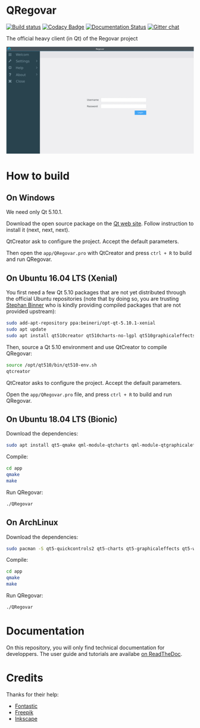 # QRegovar


[![Build status](https://ci.appveyor.com/api/projects/status/275xv8xawf4hn199?svg=true)](https://ci.appveyor.com/project/ikit/qregovar) [![Codacy Badge](https://api.codacy.com/project/badge/Grade/ec9575b135cb4479ac10866799b00e63)](https://www.codacy.com/app/olivier_6/QRegovar?utm_source=github.com&amp;utm_medium=referral&amp;utm_content=REGOVAR/QRegovar&amp;utm_campaign=Badge_Grade) [![Documentation Status](https://readthedocs.org/projects/qregovar/badge/?version=latest)](https://readthedocs.org/projects/qregovar/) [![Gitter chat](https://badges.gitter.im/gitterHQ/gitter.png)](https://gitter.im/labsquare/Regovar)

The official heavy client (in Qt) of the Regovar project

![mokcup](https://raw.githubusercontent.com/REGOVAR/QRegovar/781c155b1a0d640f757ea5677d223f3d9e347ab7/docs/mockup/mockup.gif)

# How to build

## On Windows

We need only Qt 5.10.1.

Download the open source package on the [Qt web site](https://www.qt.io/download). Follow instruction to install it (next, next, next). 

QtCreator ask to configure the project. Accept the default parameters.

Then open the `app/QRegovar.pro` with QtCreator and press `ctrl + R` to build and run QRegovar.

## On Ubuntu 16.04 LTS (Xenial)

You first need a few Qt 5.10 packages that are not yet distributed through the official Ubuntu repositories (note that by doing so, you are trusting [Stephan Binner](https://launchpad.net/~beineri) who is kindly providing compiled packages that are not provided upstream):

```sh
sudo add-apt-repository ppa:beineri/opt-qt-5.10.1-xenial
sudo apt update
sudo apt install qt510creator qt510charts-no-lgpl qt510graphicaleffects qt510quickcontrols2 qt510websockets
```

Then, source a Qt 5.10 environment and use QtCreator to compile QRegovar:

```sh
source /opt/qt510/bin/qt510-env.sh
qtcreator
```
QtCreator asks to configure the project. Accept the default parameters.

Open the `app/QRegovar.pro` file, and press `ctrl + R` to build and run QRegovar.

## On Ubuntu 18.04 LTS (Bionic)

Download the dependencies:

```sh
sudo apt install qt5-qmake qml-module-qtcharts qml-module-qtgraphicaleffects qml-module-qtquick-controls2 qml-module-qtwebsockets
```

Compile:

```sh
cd app
qmake
make
```

Run QRegovar:

```sh
./QRegovar
```

## On ArchLinux

Download the dependencies:

```sh
sudo pacman -S qt5-quickcontrols2 qt5-charts qt5-graphicaleffects qt5-websockets
```

Compile:

```sh
cd app
qmake
make
```

Run QRegovar:

```sh
./QRegovar
```

# Documentation

On this repository, you will only find technical documentation for developpers. The user guide and tutorials are availabe [on ReadTheDoc](https://regovar.readthedocs.io/fr/latest/).

# Credits

Thanks for their help:

 * [Fontastic](http://app.fontastic.me/)
 * [Freepik](https://www.flaticon.com/)
 * [Inkscape](https://inkscape.org/en/)
